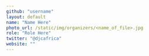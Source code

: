 ```yaml
---
github: "username"
layout: default
name: "Name Here"
photo_url: /static/img/organizers/<name_of_file>.jpg
role: "Role Here"
twitter: "@djcafrica"
website: ""
---
```

